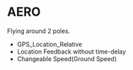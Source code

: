 # AERO
Flying around 2 poles.
* GPS_Location_Relative
* Location Feedback without time-delay
* Changeable Speed(Ground Speed)
